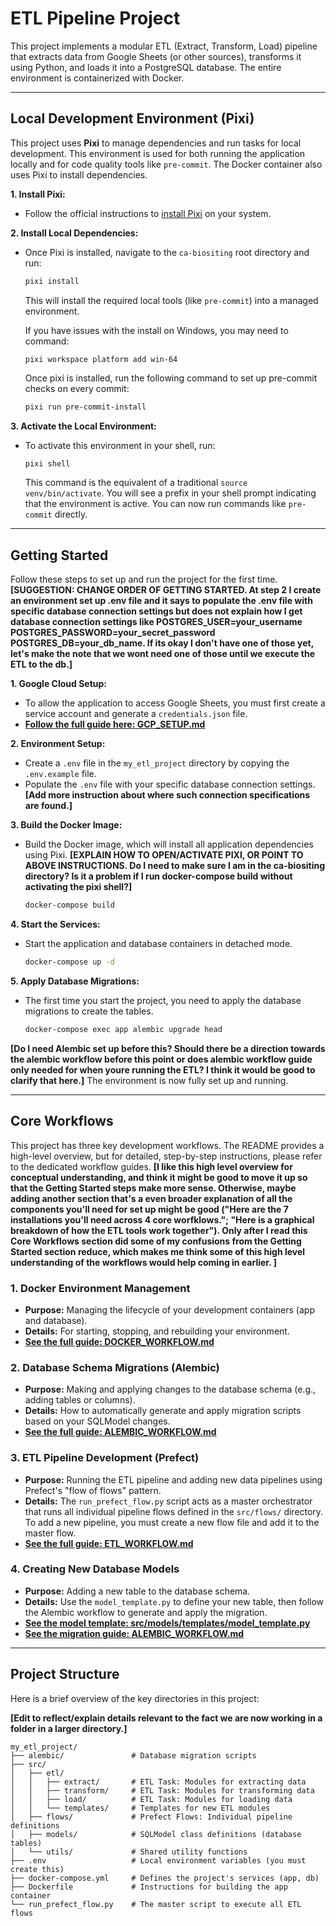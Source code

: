 # ETL Pipeline Project

This project implements a modular ETL (Extract, Transform, Load) pipeline that
extracts data from Google Sheets (or other sources), transforms it using Python,
and loads it into a PostgreSQL database. The entire environment is containerized
with Docker.

---

## Local Development Environment (Pixi)

This project uses **Pixi** to manage dependencies and run tasks for local
development. This environment is used for both running the application locally
and for code quality tools like `pre-commit`. The Docker container also uses
Pixi to install dependencies.

**1. Install Pixi:**

- Follow the official instructions to
  [install Pixi](https://pixi.sh/latest/installation/) on your system.

**2. Install Local Dependencies:**

- Once Pixi is installed, navigate to the `ca-biositing` root directory and run:

  ```bash
  pixi install
  ```

  This will install the required local tools (like `pre-commit`) into a managed
  environment.

  If you have issues with the install on Windows, you may need to command:

  ```
  pixi workspace platform add win-64
  ```

  Once pixi is installed, run the following command to set up pre-commit checks on every commit:

  ```bash
  pixi run pre-commit-install
  ```

**3. Activate the Local Environment:**

- To activate this environment in your shell, run:

  ```bash
  pixi shell
  ```

  This command is the equivalent of a traditional `source venv/bin/activate`.
  You will see a prefix in your shell prompt indicating that the environment is
  active. You can now run commands like `pre-commit` directly.

---

## Getting Started

Follow these steps to set up and run the project for the first time. **[SUGGESTION: CHANGE ORDER OF GETTING STARTED. At step 2 I create an environment set up .env file and it says to populate the .env file with specific database connection settings but does not explain how I get database connection settings like POSTGRES_USER=your_username
POSTGRES_PASSWORD=your_secret_password
POSTGRES_DB=your_db_name. If its okay I don't have one of those yet, let's make the note that we wont need one of those until we execute the ETL to the db.]**

**1. Google Cloud Setup:**

- To allow the application to access Google Sheets, you must first create a
  service account and generate a `credentials.json` file.
- **[Follow the full guide here: GCP_SETUP.md](./GCP_SETUP.md)**

**2. Environment Setup:**

- Create a `.env` file in the `my_etl_project` directory by copying the
  `.env.example` file.
- Populate the `.env` file with your specific database connection settings. **[Add more instruction about where such connection specifications are found.]**

**3. Build the Docker Image:**

- Build the Docker image, which will install all application dependencies using
  Pixi. **[EXPLAIN HOW TO OPEN/ACTIVATE PIXI, OR POINT TO ABOVE INSTRUCTIONS. Do I need to make sure I am in the ca-biositing directory? Is it a problem if I run docker-compose build without activating the pixi shell?]**

  ```bash
  docker-compose build
  ```

**4. Start the Services:**

- Start the application and database containers in detached mode.

  ```bash
  docker-compose up -d
  ```

**5. Apply Database Migrations:**

- The first time you start the project, you need to apply the database
  migrations to create the tables.

  ```bash
  docker-compose exec app alembic upgrade head
  ```

**[Do I need Alembic set up before this? Should there be a direction towards the alembic workflow before this point or does alembic workflow guide only needed for when youre running the ETL? I think it would be good to clarify that here.]**
The environment is now fully set up and running.

---

## Core Workflows

This project has three key development workflows. The README provides a
high-level overview, but for detailed, step-by-step instructions, please refer
to the dedicated workflow guides. **[I like this high level overview for conceptual understanding, and think it might be good to move it up so that the Getting Started steps make more sense. Otherwise, maybe adding another section that's a even broader explanation of all the components you'll need for set up might be good ("Here are the 7 installations you'll need across 4 core worfklows."; "Here is a graphical breakdown of how the ETL tools work together"). Only after I read this Core Workflows section did some of my confusions from the Getting Started section reduce, which makes me think some of this high level understanding of the workflows would help coming in earlier. ]**

### 1. Docker Environment Management

- **Purpose:** Managing the lifecycle of your development containers (app and
  database).
- **Details:** For starting, stopping, and rebuilding your environment.
- **[See the full guide: DOCKER_WORKFLOW.md](./DOCKER_WORKFLOW.md)**

### 2. Database Schema Migrations (Alembic)

- **Purpose:** Making and applying changes to the database schema (e.g., adding
  tables or columns).
- **Details:** How to automatically generate and apply migration scripts based
  on your SQLModel changes.
- **[See the full guide: ALEMBIC_WORKFLOW.md](./ALEMBIC_WORKFLOW.md)**

### 3. ETL Pipeline Development (Prefect)

- **Purpose:** Running the ETL pipeline and adding new data pipelines using
  Prefect's "flow of flows" pattern.
- **Details:** The `run_prefect_flow.py` script acts as a master orchestrator
  that runs all individual pipeline flows defined in the `src/flows/` directory.
  To add a new pipeline, you must create a new flow file and add it to the
  master flow.
- **[See the full guide: ETL_WORKFLOW.md](./ETL_WORKFLOW.md)**

### 4. Creating New Database Models

- **Purpose:** Adding a new table to the database schema.
- **Details:** Use the `model_template.py` to define your new table, then follow
  the Alembic workflow to generate and apply the migration.
- **[See the model template: src/models/templates/model_template.py](./src/models/templates/model_template.py)**
- **[See the migration guide: ALEMBIC_WORKFLOW.md](./ALEMBIC_WORKFLOW.md)**

---

## Project Structure

Here is a brief overview of the key directories in this project:

**[Edit to reflect/explain details relevant to the fact we are now working in a folder in a larger directory.]**

```
my_etl_project/
├── alembic/               # Database migration scripts
├── src/
│   ├── etl/
│   │   ├── extract/       # ETL Task: Modules for extracting data
│   │   ├── transform/     # ETL Task: Modules for transforming data
│   │   ├── load/          # ETL Task: Modules for loading data
│   │   └── templates/     # Templates for new ETL modules
│   ├── flows/             # Prefect Flows: Individual pipeline definitions
│   ├── models/            # SQLModel class definitions (database tables)
│   └── utils/             # Shared utility functions
├── .env                   # Local environment variables (you must create this)
├── docker-compose.yml     # Defines the project's services (app, db)
├── Dockerfile             # Instructions for building the app container
└── run_prefect_flow.py    # The master script to execute all ETL flows
```

